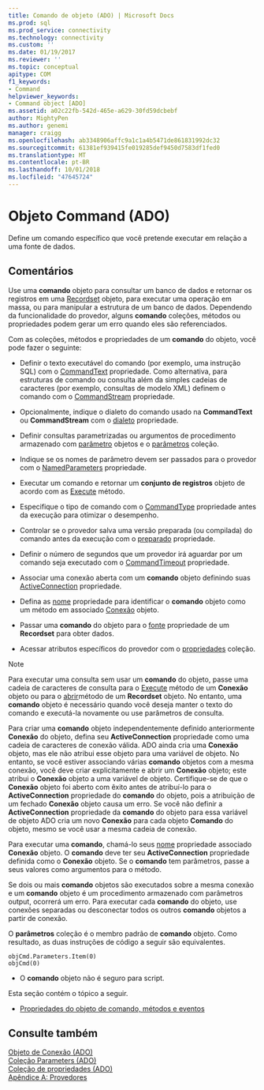 ```yaml
---
title: Comando de objeto (ADO) | Microsoft Docs
ms.prod: sql
ms.prod_service: connectivity
ms.technology: connectivity
ms.custom: ''
ms.date: 01/19/2017
ms.reviewer: ''
ms.topic: conceptual
apitype: COM
f1_keywords:
- Command
helpviewer_keywords:
- Command object [ADO]
ms.assetid: a02c22fb-542d-465e-a629-30fd59dcbebf
author: MightyPen
ms.author: genemi
manager: craigg
ms.openlocfilehash: ab3348906affc9a1c1a4b5471de861831992dc32
ms.sourcegitcommit: 61381ef939415fe019285def9450d7583df1fed0
ms.translationtype: MT
ms.contentlocale: pt-BR
ms.lasthandoff: 10/01/2018
ms.locfileid: "47645724"
---
```

# <a name="command-object-ado"></a>Objeto Command (ADO)
Define um comando específico que você pretende executar em relação a uma fonte de dados.  
  
## <a name="remarks"></a>Comentários  
 Use uma **comando** objeto para consultar um banco de dados e retornar os registros em uma [Recordset](../../../ado/reference/ado-api/recordset-object-ado.md) objeto, para executar uma operação em massa, ou para manipular a estrutura de um banco de dados. Dependendo da funcionalidade do provedor, alguns **comando** coleções, métodos ou propriedades podem gerar um erro quando eles são referenciados.  
  
 Com as coleções, métodos e propriedades de um **comando** do objeto, você pode fazer o seguinte:  
  
-   Definir o texto executável do comando (por exemplo, uma instrução SQL) com o [CommandText](../../../ado/reference/ado-api/commandtext-property-ado.md) propriedade. Como alternativa, para estruturas de comando ou consulta além da simples cadeias de caracteres (por exemplo, consultas de modelo XML) definem o comando com o [CommandStream](../../../ado/reference/ado-api/commandstream-property-ado.md) propriedade.  
  
-   Opcionalmente, indique o dialeto do comando usado na **CommandText** ou **CommandStream** com o [dialeto](../../../ado/reference/ado-api/dialect-property.md) propriedade.  
  
-   Definir consultas parametrizadas ou argumentos de procedimento armazenado com [parâmetro](../../../ado/reference/ado-api/parameter-object.md) objetos e o [parâmetros](../../../ado/reference/ado-api/parameters-collection-ado.md) coleção.  
  
-   Indique se os nomes de parâmetro devem ser passados para o provedor com o [NamedParameters](../../../ado/reference/ado-api/namedparameters-property-ado.md) propriedade.  
  
-   Executar um comando e retornar um **conjunto de registros** objeto de acordo com as [Execute](../../../ado/reference/ado-api/execute-method-ado-command.md) método.  
  
-   Especifique o tipo de comando com o [CommandType](../../../ado/reference/ado-api/commandtype-property-ado.md) propriedade antes da execução para otimizar o desempenho.  
  
-   Controlar se o provedor salva uma versão preparada (ou compilada) do comando antes da execução com o [preparado](../../../ado/reference/ado-api/prepared-property-ado.md) propriedade.  
  
-   Definir o número de segundos que um provedor irá aguardar por um comando seja executado com o [CommandTimeout](../../../ado/reference/ado-api/commandtimeout-property-ado.md) propriedade.  
  
-   Associar uma conexão aberta com um **comando** objeto definindo suas [ActiveConnection](../../../ado/reference/ado-api/activeconnection-property-ado.md) propriedade.  
  
-   Defina as [nome](../../../ado/reference/ado-api/name-property-ado.md) propriedade para identificar o **comando** objeto como um método em associado [Conexão](../../../ado/reference/ado-api/connection-object-ado.md) objeto.  
  
-   Passar uma **comando** do objeto para o [fonte](../../../ado/reference/ado-api/source-property-ado-recordset.md) propriedade de um **Recordset** para obter dados.  
  
-   Acessar atributos específicos do provedor com o [propriedades](../../../ado/reference/ado-api/properties-collection-ado.md) coleção.  
  
> [!NOTE]
>  Para executar uma consulta sem usar um **comando** do objeto, passe uma cadeia de caracteres de consulta para o [Execute](../../../ado/reference/ado-api/execute-method-ado-connection.md) método de um **Conexão** objeto ou para o [abrir](../../../ado/reference/ado-api/open-method-ado-recordset.md)método de um **Recordset** objeto. No entanto, uma **comando** objeto é necessário quando você deseja manter o texto do comando e executá-la novamente ou use parâmetros de consulta.  
  
 Para criar uma **comando** objeto independentemente definido anteriormente **Conexão** do objeto, defina seu **ActiveConnection** propriedade como uma cadeia de caracteres de conexão válida. ADO ainda cria uma **Conexão** objeto, mas ele não atribui esse objeto para uma variável de objeto. No entanto, se você estiver associando várias **comando** objetos com a mesma conexão, você deve criar explicitamente e abrir um **Conexão** objeto; este atribui o **Conexão** objeto a uma variável de objeto. Certifique-se de que o **Conexão** objeto foi aberto com êxito antes de atribuí-lo para o **ActiveConnection** propriedade do **comando** do objeto, pois a atribuição de um fechado **Conexão** objeto causa um erro. Se você não definir a **ActiveConnection** propriedade da **comando** do objeto para essa variável de objeto ADO cria um novo **Conexão** para cada objeto  **Comando** do objeto, mesmo se você usar a mesma cadeia de conexão.  
  
 Para executar uma **comando**, chamá-lo seus [nome](../../../ado/reference/ado-api/name-property-ado.md) propriedade associado **Conexão** objeto. O **comando** deve ter seu **ActiveConnection** propriedade definida como o **Conexão** objeto. Se o **comando** tem parâmetros, passe a seus valores como argumentos para o método.  
  
 Se dois ou mais **comando** objetos são executados sobre a mesma conexão e um **comando** objeto é um procedimento armazenado com parâmetros output, ocorrerá um erro. Para executar cada **comando** do objeto, use conexões separadas ou desconectar todos os outros **comando** objetos a partir de conexão.  
  
 O **parâmetros** coleção é o membro padrão de **comando** objeto. Como resultado, as duas instruções de código a seguir são equivalentes.  
  
```  
objCmd.Parameters.Item(0)  
objCmd(0)  
```  
  
-   O **comando** objeto não é seguro para script.  
  
 Esta seção contém o tópico a seguir.  
  
-   [Propriedades do objeto de comando, métodos e eventos](../../../ado/reference/ado-api/command-object-properties-methods-and-events.md)  
  
## <a name="see-also"></a>Consulte também  
 [Objeto de Conexão (ADO)](../../../ado/reference/ado-api/connection-object-ado.md)   
 [Coleção Parameters (ADO)](../../../ado/reference/ado-api/parameters-collection-ado.md)   
 [Coleção de propriedades (ADO)](../../../ado/reference/ado-api/properties-collection-ado.md)   
 [Apêndice A: Provedores](../../../ado/guide/appendixes/appendix-a-providers.md)
